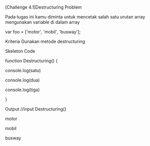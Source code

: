 [Challenge 4.1]Destructuring
Problem

Pada tugas ini kamu diminta untuk mencetak salah satu urutan array mengunakan variable di dalam array

var foo = ['motor', 'mobil', 'busway'];

Kriteria
Gunakan metode destructuring


Skeleton Code

function Destructuring() {

 console.log(satu)

console.log(dua)

console.log(tiga)

}


Output
//input Destructuring()

motor

mobil

busway